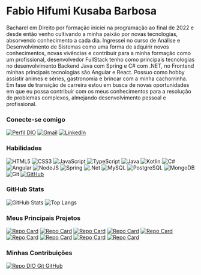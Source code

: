 # Fabio Hifumi Kusaba Barbosa

Bacharel em Direito por formação iniciei na programação ao final de 2022 e desde então venho cultivando a minha paixão por novas tecnologias, absorvendo conhecimento a cada dia. Ingressei no curso de Análise e Desenvolvimento de Sistemas como uma forma de adquirir novos conhecimentos, novas vivências e contribuir para a minha formação como um profissional, desenvolvedor FullStack tenho como principais tecnologias no desenvolvimento Backend Java com Spring e C# com .NET, no Frontend minhas principais tecnologias são Angular e React. Possuo como hobby assistir animes e séries, gastronomia e brincar com a minha cachorrinha. Em fase de transição de carreira estou em busca de novas oportunidades em que eu possa contribuir com os meus conhecimentos para a resolução de problemas complexos, almejando desenvolvimento pessoal e profissional.

### Conecte-se comigo

[![Perfil DIO](https://img.shields.io/badge/-Meu%20Perfil%20na%20DIO-30A3DC?style=for-the-badge)](https://dio.me/users/fabinhokb44)
[![Gmail](https://img.shields.io/badge/Gmail-333333?style=for-the-badge&logo=gmail&logoColor=red)](mailto:fabinhokb44@gmail.com)
[![LinkedIn](https://img.shields.io/badge/-LinkedIn-FFF?style=for-the-badge&logo=linkedin&logoColor=30A3DC)](https://www.linkedin.com/in/fabiokusaba/)

### Habilidades

![HTML5](https://img.shields.io/badge/HTML5-E34F26?style=for-the-badge&logo=html5&logoColor=white)
![CSS3](https://img.shields.io/badge/CSS3-1572B6?style=for-the-badge&logo=css3&logoColor=white)
![JavaScript](https://img.shields.io/badge/JavaScript-F7DF1E?style=for-the-badge&logo=javascript&logoColor=black)
![TypeScript](https://img.shields.io/badge/TypeScript-007ACC?style=for-the-badge&logo=typescript&logoColor=white)
![Java](https://img.shields.io/badge/java-%23ED8B00.svg?style=for-the-badge&logo=openjdk&logoColor=white)
![Kotlin](https://img.shields.io/badge/Kotlin-0095D5?&style=for-the-badge&logo=kotlin&logoColor=white)
![C#](https://img.shields.io/badge/C%23-239120?style=for-the-badge&logo=c-sharp&logoColor=white)
![Angular](https://img.shields.io/badge/Angular-DD0031?style=for-the-badge&logo=angular&logoColor=white)
![NodeJS](https://img.shields.io/badge/node.js-6DA55F?style=for-the-badge&logo=node.js&logoColor=white)
![Spring](https://img.shields.io/badge/spring-%236DB33F.svg?style=for-the-badge&logo=spring&logoColor=white)
![.Net](https://img.shields.io/badge/.NET-5C2D91?style=for-the-badge&logo=.net&logoColor=white)
![MySQL](https://img.shields.io/badge/MySQL-164863?style=for-the-badge&logo=mysql&logoColor=white)
![PostgreSQL](https://img.shields.io/badge/PostgreSQL-DDF2FD?style=for-the-badge&logo=postgresql)
![MongoDB](https://img.shields.io/badge/MongoDB-%234ea94b.svg?style=for-the-badge&logo=mongodb&logoColor=white)
![Git](https://img.shields.io/badge/GIT-E44C30?style=for-the-badge&logo=git&logoColor=white)
[![GitHub](https://img.shields.io/badge/GitHub-100000?style=for-the-badge&logo=github&logoColor=white)](https://github.com/fabiokusaba)

### GitHub Stats

![GitHub Stats](https://github-readme-stats.vercel.app/api?username=fabiokusaba&theme=transparent&bg_color=000&border_color=30A3DC&show_icons=true&icon_color=30A3DC&title_color=E94D5F&text_color=FFF)
![Top Langs](https://github-readme-stats-git-masterrstaa-rickstaa.vercel.app/api/top-langs/?username=fabiokusaba&layout=compact&bg_color=000&border_color=30A3DC&title_color=E94D5F&text_color=FFF)

### Meus Principais Projetos


[![Repo Card](https://github-readme-stats.vercel.app/api/pin/?username=fabiokusaba&repo=listatelefonica-app&bg_color=000&border_color=30A3DC&show_icons=true&icon_color=30A3DC&title_color=E94D5F&text_color=FFF)](https://github.com/fabiokusaba/listatelefonica-app)
[![Repo Card](https://github-readme-stats.vercel.app/api/pin/?username=fabiokusaba&repo=todolist-api&bg_color=000&border_color=30A3DC&show_icons=true&icon_color=30A3DC&title_color=E94D5F&text_color=FFF)](https://github.com/fabiokusaba/todolist-api)
[![Repo Card](https://github-readme-stats.vercel.app/api/pin/?username=fabiokusaba&repo=snapclima&bg_color=000&border_color=30A3DC&show_icons=true&icon_color=30A3DC&title_color=E94D5F&text_color=FFF)](https://github.com/fabiokusaba/snapclima)
[![Repo Card](https://github-readme-stats.vercel.app/api/pin/?username=fabiokusaba&repo=cardapio-digital-frontend&bg_color=000&border_color=30A3DC&show_icons=true&icon_color=30A3DC&title_color=E94D5F&text_color=FFF)](https://github.com/fabiokusaba/cardapio-digital-frontend)
[![Repo Card](https://github-readme-stats.vercel.app/api/pin/?username=fabiokusaba&repo=cardapio-digital-api&bg_color=000&border_color=30A3DC&show_icons=true&icon_color=30A3DC&title_color=E94D5F&text_color=FFF)](https://github.com/fabiokusaba/cardapio-digital-api)
[![Repo Card](https://github-readme-stats.vercel.app/api/pin/?username=fabiokusaba&repo=api-backend&bg_color=000&border_color=30A3DC&show_icons=true&icon_color=30A3DC&title_color=E94D5F&text_color=FFF)](https://github.com/fabiokusaba/api-backend)
[![Repo Card](https://github-readme-stats.vercel.app/api/pin/?username=fabiokusaba&repo=api-frontend&bg_color=000&border_color=30A3DC&show_icons=true&icon_color=30A3DC&title_color=E94D5F&text_color=FFF)](https://github.com/fabiokusaba/api-frontend)
[![Repo Card](https://github-readme-stats.vercel.app/api/pin/?username=fabiokusaba&repo=angular17-backend&bg_color=000&border_color=30A3DC&show_icons=true&icon_color=30A3DC&title_color=E94D5F&text_color=FFF)](https://github.com/fabiokusaba/angular17-backend)
[![Repo Card](https://github-readme-stats.vercel.app/api/pin/?username=fabiokusaba&repo=angular17-frontend&bg_color=000&border_color=30A3DC&show_icons=true&icon_color=30A3DC&title_color=E94D5F&text_color=FFF)](https://github.com/fabiokusaba/angular17-frontend)

### Minhas Contribuições


[![Repo DIO Git GitHub](https://github-readme-stats.vercel.app/api/pin/?username=elidianaandrade&repo=dio-lab-open-source&bg_color=000&border_color=30A3DC&show_icons=true&icon_color=30A3DC&title_color=E94D5F&text_color=FFF)](https://github.com/elidianaandrade/dio-lab-open-source)
